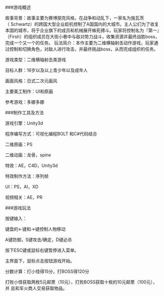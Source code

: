 ###游戏概述

故事背景：故事主要为赛博朋克风格，在战争和动乱下，一家名为施瓦茨（ Schwartz）的跨国大型企业趁机控制了A国国内的大城市。主人公们为了收复本国的城市，将于企业旗下的成员和机械展开蛛死搏斗。玩家将控制名为『第一』（Firsh）的组织成员在大街小巷中与敌对势力战斗，收集资源并最终战胜boss，完成一个又一个的任务。
玩法简介：本作主要为二维横轴射击动作游戏，玩家通过控制和切换角色，对敌人进行攻击，并最终挑战boss，从而完成组织的任务。

游戏类型：二维横轴射击类游戏

目标人群：16岁以及以上青少年以及成年人

画面风格：日式二次元画风

主要美工制作：UI和原画

参考游戏：多娜多娜


###制作工具及方法

游戏引擎：Unity3d

程序编写方式：可视化编程BOLT 和C#代码结合

二维原画：PS

二维动画：龙骨，spine

特效：AE，C4D，Unity3d

特效制作方法：序列帧

UI：PS，AI，XD

视频相关：AE，PR

###游戏玩法

按键输入：   

键盘的←键和→键控制人物移动

A键防御，S键攻击/确定，D键必杀

按下ESC键或鼠标右键暂停进入菜单。

主界面下，鼠标点击按钮游戏开始。

分数计算：打小怪得15分，打BOSS得120分

打败小怪获取两枚5元邮票（10元），打败BOSS获取十枚的10元邮票（100元），并	且和军火商人交易获取物品。
